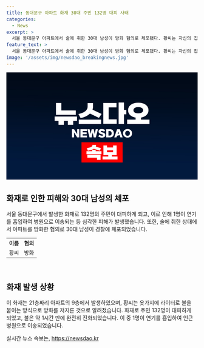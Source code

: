 ```yaml
---
title: 동대문구 아파트 화재 30대 주민 132명 대피 사태
categories:
  - News
excerpt: >
  서울 동대문구 아파트에서 술에 취한 30대 남성이 방화 혐의로 체포됐다. 황씨는 자신의 집에서 옷가지에 라이터로 불을 지르는 등의 방화를 저지른 혐의를 받고 있다. 이로 인해 132명의 주민이 대피하고 한 명이 연기를 흡입해 병원으로 옮겨졌다. 범행 당시 황씨는 술에 취해 있었던 것으로 조사됐으며, 경찰은 구속영장을 신청할 예정이다.
feature_text: >
  서울 동대문구 아파트에서 술에 취한 30대 남성이 방화 혐의로 체포됐다. 황씨는 자신의 집에서 옷가지에 라이터로 불을 지르는 등의 방화를 저지른 혐의를 받고 있다. 이로 인해 132명의 주민이 대피하고 한 명이 연기를 흡입해 병원으로 옮겨졌다. 범행 당시 황씨는 술에 취해 있었던 것으로 조사됐으며, 경찰은 구속영장을 신청할 예정이다.
image: '/assets/img/newsdao_breakingnews.jpg'
---
```


<p><img src="/assets/img/newsdao_breakingnews.jpg" alt="flaretime 속보" /></p>

<h2 data-ke-size="size26">화재로 인한 피해와 30대 남성의 체포</h2>

<p data-ke-size="size16">서울 동대문구에서 발생한 화재로 132명의 주민이 대피하게 되고, 이로 인해 1명이 연기를 흡입하여 병원으로 이송되는 등 심각한 피해가 발생했습니다. 또한, 술에 취한 상태에서 아파트를 방화한 혐의로 30대 남성이 경찰에 체포되었습니다.</p>

<table>
    <tr>
        <td style="text-align: center; height: 17px;"><b>이름</b></td>
        <td style="text-align: center; height: 17px;"><b>혐의</b></td>
    </tr>
    <tr>
        <td style="text-align: center; height: 17px;">황씨</td>
        <td style="text-align: center; height: 17px;">방화</td>
    </tr>
</table>

<p data-ke-size="size16">&nbsp;</p>

<h2 data-ke-size="size26">화재 발생 상황</h2>

<p data-ke-size="size16">이 화재는 21층짜리 아파트의 9층에서 발생하였으며, 황씨는 옷가지에 라이터로 불을 붙이는 방식으로 방화를 저지른 것으로 알려졌습니다. 화재로 주민 132명이 대피하게 되었고, 불은 약 1시간 만에 완전히 진화되었습니다. 이 중 1명이 연기를 흡입하여 인근 병원으로 이송되었습니다.</p>
실시간 뉴스 속보는, <a href="https://newsdao.kr" rel="dofollow">https://newsdao.kr</a>


